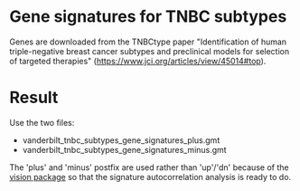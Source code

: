 # Gene signatures for TNBC subtypes

Genes are downloaded from the TNBCtype paper "Identification of human triple-negative breast cancer subtypes and preclinical models for selection of targeted therapies" (https://www.jci.org/articles/view/45014#top).


# Result

Use the two files:
- vanderbilt_tnbc_subtypes_gene_signatures_plus.gmt
- vanderbilt_tnbc_subtypes_gene_signatures_minus.gmt

The 'plus' and 'minus' postfix are used rather than 'up'/'dn' because of the [vision package](https://yoseflab.github.io/VISION/articles/Signatures.html) so that the signature autocorrelation analysis is ready to do.
